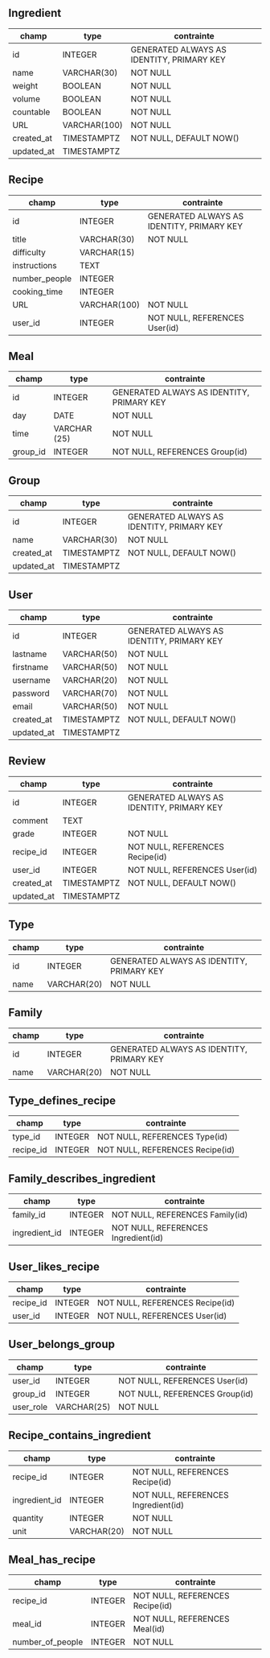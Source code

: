## Ingredient
| champ    | type | contrainte |
| -------- | ---- | ---------- |
| id       | INTEGER | GENERATED ALWAYS AS IDENTITY, PRIMARY KEY |
| name     | VARCHAR(30) | NOT NULL   |
| weight | BOOLEAN | NOT NULL|
| volume | BOOLEAN | NOT NULL |
| countable | BOOLEAN | NOT NULL |
| URL | VARCHAR(100) | NOT NULL |
|created_at| TIMESTAMPTZ | NOT NULL, DEFAULT NOW() |
|updated_at| TIMESTAMPTZ |     |

## Recipe
| champ    | type | contrainte |
| -------- | ---- | ---------- |
| id       | INTEGER | GENERATED ALWAYS AS IDENTITY, PRIMARY KEY |
| title    | VARCHAR(30) | NOT NULL   |
| difficulty | VARCHAR(15) | |
| instructions | TEXT | |
| number_people | INTEGER | |
| cooking_time | INTEGER ||
| URL | VARCHAR(100)  | NOT NULL |
|user_id | INTEGER |NOT NULL, REFERENCES User(id)|

## Meal
| champ    | type | contrainte |
| -------- | ---- | ---------- |
| id       | INTEGER | GENERATED ALWAYS AS IDENTITY, PRIMARY KEY |
| day | DATE | NOT NULL |
| time | VARCHAR (25) | NOT NULL |
| group_id | INTEGER | NOT NULL, REFERENCES Group(id) |

## Group
| champ    | type | contrainte |
| -------- | ---- | ---------- |
| id       | INTEGER | GENERATED ALWAYS AS IDENTITY, PRIMARY KEY |
| name     | VARCHAR(30) | NOT NULL   |          |
|created_at| TIMESTAMPTZ | NOT NULL, DEFAULT NOW() |
|updated_at| TIMESTAMPTZ |     |

## User
| champ    | type | contrainte |
| -------- | ---- | ---------- |
| id       | INTEGER | GENERATED ALWAYS AS IDENTITY, PRIMARY KEY |
| lastname     | VARCHAR(50) | NOT NULL |
| firstname    | VARCHAR(50) |NOT NULL  |
| username    | VARCHAR(20) |NOT NULL |
| password    | VARCHAR(70) | NOT NULL |
| email    | VARCHAR(50) | NOT NULL |
|created_at| TIMESTAMPTZ | NOT NULL, DEFAULT NOW() |
|updated_at| TIMESTAMPTZ |     |

## Review
| champ    | type | contrainte |
| -------- | ---- | ---------- |
| id       | INTEGER | GENERATED ALWAYS AS IDENTITY, PRIMARY KEY |
| comment    | TEXT |        |
| grade    | INTEGER |  NOT NULL |
| recipe_id   | INTEGER | NOT NULL, REFERENCES Recipe(id) |
| user_id   | INTEGER | NOT NULL, REFERENCES User(id) |
|created_at| TIMESTAMPTZ | NOT NULL, DEFAULT NOW() |
|updated_at| TIMESTAMPTZ |     |

## Type
| champ    | type | contrainte |
| -------- | ---- | ---------- |
| id       | INTEGER | GENERATED ALWAYS AS IDENTITY, PRIMARY KEY |
| name    | VARCHAR(20) |  NOT NULL      |

## Family
| champ    | type | contrainte |
| -------- | ---- | ---------- |
| id       | INTEGER | GENERATED ALWAYS AS IDENTITY, PRIMARY KEY |
| name    | VARCHAR(20) |  NOT NULL      |

## Type_defines_recipe
| champ    | type | contrainte |
| -------- | ---- | ---------- |
| type_id       | INTEGER |  NOT NULL, REFERENCES Type(id) |
| recipe_id    | INTEGER | NOT NULL, REFERENCES Recipe(id)    |

## Family_describes_ingredient
| champ    | type | contrainte |
| -------- | ---- | ---------- |
| family_id       | INTEGER |  NOT NULL, REFERENCES Family(id) |
| ingredient_id    | INTEGER | NOT NULL, REFERENCES Ingredient(id)    |

## User_likes_recipe
| champ    | type | contrainte |
| -------- | ---- | ---------- |
| recipe_id       | INTEGER |  NOT NULL, REFERENCES Recipe(id) |
| user_id    | INTEGER | NOT NULL, REFERENCES User(id)    |

## User_belongs_group
| champ    | type | contrainte |
| -------- | ---- | ---------- |
| user_id       | INTEGER | NOT NULL, REFERENCES User(id)|
| group_id     | INTEGER | NOT NULL, REFERENCES Group(id)  |
| user_role    | VARCHAR(25) | NOT NULL |

## Recipe_contains_ingredient
| champ    | type | contrainte |
| -------- | ---- | ---------- |
| recipe_id  | INTEGER | NOT NULL, REFERENCES Recipe(id)|
| ingredient_id  | INTEGER | NOT NULL, REFERENCES Ingredient(id) |
| quantity    | INTEGER |  NOT NULL |
| unit | VARCHAR(20) | NOT NULL |

## Meal_has_recipe
| champ    | type | contrainte |
| -------- | ---- | ---------- |
| recipe_id  | INTEGER | NOT NULL, REFERENCES Recipe(id)|
| meal_id  | INTEGER | NOT NULL, REFERENCES Meal(id) |
| number_of_people | INTEGER |  NOT NULL |
